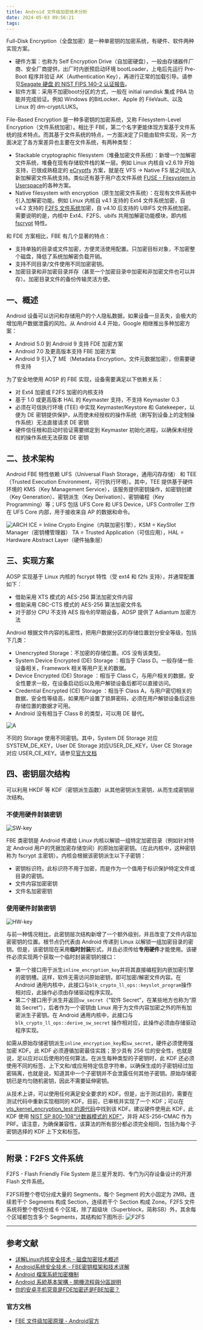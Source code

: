 ```yaml
---
title: Android 文件级加密技术分析
date: 2024-05-03 09:56:21
tags:
---
```


Full-Disk Encryption（全盘加密）是一种单密钥的加密系统，有硬件、软件两种实现方案。

- 硬件方案：也称为 Self Encryption Drive（自加密硬盘），一般由存储器件厂商、安全厂商提供，出厂时内嵌预启动环境 bootLoader，上电后先运行 Pre-Boot 程序并验证 AK（Authentication Key），再进行正常的加载引导。请参见[Seagate 硬盘 的 NIST FIPS 140-2 认证报告](https://csrc.nist.gov/csrc/media/projects/cryptographic-module-validation-program/documents/security-policies/140sp1299.pdf)。
- 软件方案：采用不加密boot分区的方式，一般在 initial ramdisk 集成 PBA 功能并完成验证。例如 Windows 的BitLocker、Apple 的 FileVault、以及 Linux 的 dm-crypt/LUKS。

File-Based Encryption 是一种多密钥的加密系统，又称 Filesystem-Level Encryption（文件系统加密）。相比于 FBE，第二个名字更能体现方案基于文件系统的技术特点。而其基于文件系统的特点，一方面决定了只能由软件实现，另一方面决定了各方案差异也主要在文件系统，有两种类型：

- Stackable cryptographic filesystem（堆叠加密文件系统）：新增一个加解密文件系统，堆叠在现有存储软件栈的某一层。例如 Linux 内核自 v2.6.19 开始支持，已很成熟稳定的 [eCryptfs](https://www.kernel.org/doc/html/v5.7/filesystems/ecryptfs.html) 方案，就是在 VFS -> Native FS 层之间加入新加解密文件系统支持。类似还有基于用户态文件系统 [FUSE - Filesystem in Userspace](https://zh.wikipedia.org/wiki/FUSE)的各种方案。
- Native filesystem with encryption（原生加密文件系统）：在现有文件系统中引入加解密功能。例如 Linux 内核自 v4.1 支持的 Ext4 文件系统加密，自 v4.2 支持的 [F2FS 文件系统](https://www.kernel.org/doc/html/v5.7/filesystems/f2fs.html)加密，自 v4.10 后支持的 UBIFS 文件系统加密。需要说明的是，内核中 Ext4、F2FS、ubifs 共用加解密功能模块，即内核 [fscrypt](https://www.kernel.org/doc/html/v4.18/filesystems/fscrypt.html) 特性。

和 FDE 方案相比，FBE 有几个显著的特点：

- 支持单独的目录或文件加密，方便灵活使用配置。只加密目标对象，不加密整个磁盘，降低了系统加解密负载开销。
- 支持不同目录/文件使用不同加密密钥。
- 加密目录和非加密目录并存（甚至一个加密目录中加密和非加密文件也可以并存）。加密目录文件的备份传输灵活方便。

## 一、概述

Android 设备可以访问和存储用户的个人隐私数据，如果设备一旦丢失，会极大的增加用户数据泄露的风险。从 Android 4.4 开始，Google 相继推出多种加密方案：

- Android 5.0 到 Android 9 支持 FDE 加密方案
- Android 7.0 及更高版本支持 FBE 加密方案
- Android 9 引入了 ME（Metadata Encryption，文件元数据加密），但需要硬件支持

为了安全地使用 AOSP 的 FBE 实现，设备需要满足以下依赖关系：

- 对 Ext4 加密或 F2FS 加密的内核支持
- 基于 1.0 或更高版本 HAL 的 Keymaster 支持，不支持 Keymaster 0.3
- 必须在可信执行环境 (TEE) 中实现 Keymaster/Keystore 和 Gatekeeper，以便为 DE 密钥提供保护，从而使未经授权的操作系统（刷写到设备上的定制操作系统）无法直接请求 DE 密钥
- 硬件信任根和启动时验证需要绑定到 Keymaster 初始化进程，以确保未经授权的操作系统无法获取 DE 密钥

## 二、技术架构

Android FBE 特性依赖 UFS（Universal Flash Storage，通用闪存存储） 和 TEE（Trusted Execution Environment，可行执行环境）。其中，TEE 提供基于硬件环境的 KMS（Key Management Service），该服务提供密钥操作，如密钥创建（Key Generation）、密钥派生（Key Derivation）、密钥编程（Key Programming）等；UFS 包括 UFS Core 和 UFS Device，UFS Controller 工作在 UFS Core 内部，用于接收来自 AP 的数据和命令。

![ARCH](arch.jpg)
ICE = Inline Crypto Engine（内联加密引擎），KSM = KeySlot Manager（密钥槽管理器）
TA = Trusted Application（可信应用），HAL = Hardware Abstract Layer（硬件抽象层）

## 三、实现方案

AOSP 实现基于 Linux 内核的 fscrypt 特性（受 ext4 和 f2fs 支持），并通常配置如下：

- 借助采用 XTS 模式的 AES-256 算法加密文件内容
- 借助采用 CBC-CTS 模式的 AES-256 算法加密文件名
- 对于部分 CPU 不支持 AES 指令的早期设备，AOSP 提供了 Adiantum 加密方法

Android 根据文件内容的私密性，把用户数据分区的存储位置划分安全等级，包括下几类：

- Unencrypted Storage：不加密的存储位置。iOS 没有该类型。
- System Device Encrypted (DE) Storage ：相当于 Class D。一般存储一些设备相关，Framework 相关等用户无关的数据。
- Device Encrypted (DE) Storage ：相当于 Class C，与用户相关的数据，安全性要求一般，在设备启动后以及用户解锁设备后都可以直接访问。
- Credential Encrypted (CE) Storage ：相当于 Class A，与用户密切相关的数据，安全性等级高，如果用户设置了锁屏密码，必须在用户解锁设备后这些存储位置的数据才可用。
- Android 没有相当于 Class B 的类型，可以用 DE 替代。

![A](android.jpg)

不同的 Storage 使用不同密钥。其中，System DE Storage 对应 SYSTEM_DE_KEY，User DE Storage 对应USER_DE_KEY，User CE Storage 对应 USER_CE_KEY。请参见[官方文档](https://source.android.com/docs/security/features/encryption/file-based?hl=zh-cn#key-storage-and-protection)

## 四、密钥层次结构

可以利用 HKDF 等 KDF（密钥派生函数）从其他密钥派生密钥，从而生成密钥层次结构。

### 不使用硬件封装密钥

![SW-key](fbe-key-hierarchy-standard.png)

FBE 类密钥是 Android 传递给 Linux 内核以解锁一组特定加密目录（例如针对特定 Android 用户的凭据加密存储空间）的原始加密密钥。（在此内核中，这种密钥称为 fscrypt 主密钥）。内核会根据该密钥派生以下子密钥：

- 密钥标识符。此标识符不用于加密，而是作为一个值用于标识保护特定文件或目录的密钥。
- 文件内容加密密钥
- 文件名加密密钥

### 使用硬件封装密钥

![HW-key](fbe-key-hierarchy-hw-wrapped.png)

与前一种情况相比，此密钥层次结构新增了一个额外级别，并且改变了文件内容加密密钥的位置。根节点仍代表由 Android 传递到 Linux 以解锁一组加密目录的密钥。但是，该密钥现在采用**临时封装**形式，并且必须传给**专用硬件**才能使用。该硬件必须实现两个获取一个临时封装密钥的接口：

- 第一个接口用于派生`inline_encryption_key`并将其直接编程到内嵌加密引擎的密钥槽。这样，软件无需访问原始密钥，即可加密/解密文件内容。在 Android 通用内核中，此接口与`blk_crypto_ll_ops::keyslot_program`操作相对应，此操作必须由存储驱动程序实现。
- 第二个接口用于派生并返回`sw_secret`（“软件 Secret”，在某些地方也称为“原始 Secret”），后者作为一个密钥由 Linux 用于为文件内容加密之外的所有加密派生子密钥。在 Android 通用内核中，此接口与 `blk_crypto_ll_ops::derive_sw_secret` 操作相对应，此操作必须由存储驱动程序实现。

如需从原始存储密钥派生`inline_encryption_key`和`sw_secret`，硬件必须使用强加密 KDF。此 KDF 必须遵循加密最佳实践；至少具有 256 位的安全性，也就是说，足以应对以后使用的任何算法。在派生每种类型的子密钥时，此 KDF 还必须使用不同的标签、上下文和/或应用特定信息字符串，以确保生成的子密钥经过加密隔离，也就是说，知道其中一个子密钥并不会泄露任何其他子密钥。原始存储密钥已是均匀随机密钥，因此不需要延伸密钥。

从技术上讲，可以使用任何满足安全要求的 KDF。但是，出于测试目的，需要在测试代码中重新实现相同的 KDF。目前，已审核并实现了一个 KDF；可以在[vts_kernel_encryption_test 的源代码](https://android.googlesource.com/platform/test/vts-testcase/kernel/+/4be1bd95bb9879375bd3f12089b0bc156529f19f/encryption/utils.cpp#402)中找到该 KDF。建议硬件使用此 KDF，此 KDF 使用 [NIST SP 800-108“计数器模式的 KDF”](https://nvlpubs.nist.gov/nistpubs/Legacy/SP/nistspecialpublication800-108.pdf)，并将 AES-256-CMAC 作为 PRF。请注意，为确保兼容性，该算法的所有部分都必须完全相同，包括为每个子密钥选择的 KDF 上下文和标签。

---

## 附录：F2FS 文件系统

F2FS - Flash Friendly File System 是三星开发的、专门为闪存设备设计的开源 Flash 文件系统。

F2FS将整个卷切分成大量的 Segments，每个 Segment 的大小固定为 2MB。连续若干个 Segments 构成 Section，连续若干个 Section 构成 Zone。F2FS 文件系统将整个卷切分成 6 个区域，除了超级块（Superblock，简称SB）外，其余每个区域都包含多个 Segments，其结构如下图所示:
![F2FS](F2FS.jpg)

---

## 参考文献

- [详解Linux内核安全技术 - 磁盘加密技术概述](https://www.bilibili.com/read/cv24307831/)
- [Android系统安全技术 - FBE密钥框架和技术详解](https://blog.csdn.net/feelabclihu/article/details/131016357)
- [Android 檔案系統加密機制](https://www.kaotenforensic.com/android/android_encryption/)
- [Android 系統基本架構 - 開機流程與分區說明](https://www.kaotenforensic.com/android/booting-partitions/)
- [你的安卓手机究竟是FDE加密还是FBE加密？](https://page.om.qq.com/page/O3yauEIx2l-9WrUkHgQgRUBw0)

### 官方文档

- [FBE 文件级加密原理 - Android官方](https://source.android.com/docs/security/features/encryption/file-based?hl=zh-cn)
